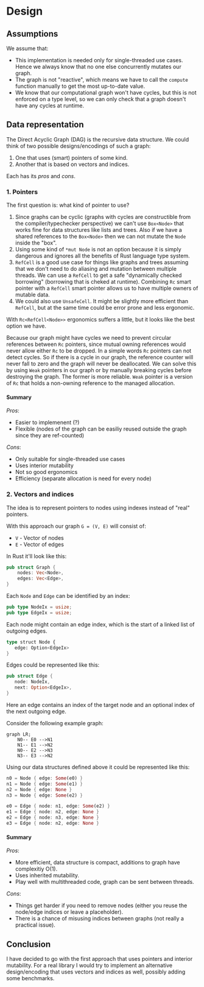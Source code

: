 # Design

## Assumptions

We assume that:

* This implementation is needed only for single-threaded use
  cases. Hence we always know that no one else concurrently
  mutates our graph.
* The graph is not "reactive", which means we have to call the
  `compute` function manually to get the most up-to-date value.
* We know that our computational graph won't have cycles, but
  this is not enforced on a type level, so we can only check
  that a graph doesn't have any cycles at runtime.

## Data representation

The Direct Acyclic Graph (DAG) is the recursive data structure.
We could think of two possible designs/encodings of such a graph:

1) One that uses (smart) pointers of some kind.
2) Another that is based on vectors and indices.

Each has its *pros* and *cons*.

### 1. Pointers

The first question is: what kind of pointer to use?

1. Since graphs can be cyclic (graphs with cycles are
   constructible from the compiler/typechecker perspective)
   we can't use `Box<Node>` that works fine for data structures like
   lists and trees. Also if we have a shared references to
   the `Box<Node>` then we can not mutate the `Node` inside the "box".
2. Using some kind of `*mut Node` is not an option because it is
   simply dangerous and ignores all the benefits of Rust
   language type system.
3. `RefCell` is a good use case for things like graphs and trees
   assuming that we don't need to do aliasing and mutation
   between multiple threads. We can use a `RefCell` to get a
   safe "dynamically checked borrowing" (borrowing that is
   cheked at runtime). Combining `Rc` smart pointer with a
   `RefCell` smart pointer allows us to have multiple owners of
   mutable data.
4. We could also use `UnsafeCell`. It might be slightly more
   efficient than `RefCell`, but at the same time could be error
   prone and less ergonomic.

With `Rc<RefCell<Node>>` ergonomics suffers a little,
but it looks like the best option we have.

Because our graph might have cycles we need to prevent circular
references between `Rc` pointers, since mutual owning references
would never allow either `Rc` to be dropped. In a simple words
`Rc` pointers can not detect cycles. So if there is a cycle in
our graph, the reference counter will never fall to zero and the
graph will never be deallocated. We can solve this by using
`Weak` pointers in our graph or by manually breaking cycles
before destroying the graph. The former is more reliable. `Weak`
pointer is a version of `Rc` that holds a non-owning reference
to the managed allocation.

#### Summary

*Pros*:

* Easier to implemenent (?)
* Flexible (nodes of the graph can be easiliy reused
  outside the graph since they are ref-counted)

*Cons*:

* Only suitable for single-threaded use cases
* Uses interior mutability
* Not so good ergonomics
* Efficiency (separate allocation is need for every node)

### 2. Vectors and indices

The idea is to represent pointers to nodes using indexes
instead of "real" pointers.

With this approach our graph `G = (V, E)` will consist of:

* `V` - Vector of nodes
* `E` - Vector of edges

In Rust it'll look like this:

```rust
pub struct Graph {
    nodes: Vec<Node>,
    edges: Vec<Edge>,
}
```

Each `Node` and `Edge` can be identified by an index:

```rust
pub type NodeIx = usize;
pub type EdgeIx = usize;
```

Each node might contain an edge index,
which is the start of a linked list of outgoing edges.

```rust
type struct Node {
   edge: Option<EdgeIx>
}
```

Edges could be represented like this:

```rust
pub struct Edge {
   node: NodeIx,
   next: Option<EdgeIx>,
}
```

Here an edge contains an index of the target node and
an optional index of the next outgoing edge.

Consider the following example graph:

```mermaid
graph LR;
    N0-- E0 -->N1
    N1-- E1 -->N2
    N0-- E2 -->N3
    N3-- E3 -->N2
```

Using our data structures defined above
it could be represented like this:

```rust
n0 = Node { edge: Some(e0) }
n1 = Node { edge: Some(e1) }
n2 = Node { edge: None }
n3 = Node { edge: Some(e2) }
```

```rust
e0 = Edge { node: n1, edge: Some(e2) }
e1 = Edge { node: n2, edge: None }
e2 = Edge { node: n3, edge: None }
e3 = Edge { node: n2, edge: None }
```

#### Summary

*Pros*:

* More efficient, data structure is compact,
  additions to graph have complexitiy O(1).
* Uses inherited mutability.
* Play well with multithreaded code,
  graph can be sent between threads.

*Cons*:

* Things get harder if you need to remove nodes
  (either you reuse the node/edge indices or leave a placeholder).
* There is a chance of misusing indices between graphs
  (not really a practical issue).

## Conclusion

I have decided to go with the first approach that uses pointers and interior mutability. For a real library I would try to implement an alternative design/encoding that uses vectors and indices as well, possibly adding some benchmarks.
